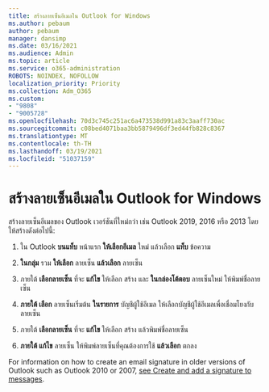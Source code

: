 ```yaml
---
title: สร้างลายเซ็นอีเมลใน Outlook for Windows
ms.author: pebaum
author: pebaum
manager: dansimp
ms.date: 03/16/2021
ms.audience: Admin
ms.topic: article
ms.service: o365-administration
ROBOTS: NOINDEX, NOFOLLOW
localization_priority: Priority
ms.collection: Adm_O365
ms.custom:
- "9808"
- "9005728"
ms.openlocfilehash: 70d3c745c251ac6a473538d991a83c3aaff730ac
ms.sourcegitcommit: c08bed4071baa3bb5879496df3ed44fb828c8367
ms.translationtype: MT
ms.contentlocale: th-TH
ms.lasthandoff: 03/19/2021
ms.locfileid: "51037159"
---
```

# <a name="create-an-email-signature-in-outlook-for-windows"></a>สร้างลายเซ็นอีเมลใน Outlook for Windows

สร้างลายเซ็นอีเมลของ Outlook เวอร์ชันที่ใหม่กว่า เช่น Outlook 2019, 2016 หรือ 2013 โดยให้สร้างดังต่อไปนี้:

1. ใน Outlook **บนแท็บ** หน้าแรก **ให้เลือกอีเมล** ใหม่ แล้วเลือก **แท็บ** ข้อความ

1. **ในกลุ่ม** รวม **ให้เลือก** ลายเซ็น **แล้วเลือก** ลายเซ็น

1. ภายใต้ **เลือกลายเซ็น** ที่จะ **แก้ไข** ให้เลือก สร้าง และ **ในกล่องโต้ตอบ** ลายเซ็นใหม่ ให้พิมพ์ชื่อลายเซ็น

1. **ภายใต้ เลือก** ลายเซ็นเริ่มต้น **ในรายการ** บัญชีผู้ใช้อีเมล ให้เลือกบัญชีผู้ใช้อีเมลเพื่อเชื่อมโยงกับลายเซ็น

1. ภายใต้ **เลือกลายเซ็น** ที่จะ **แก้ไข** ให้เลือก สร้าง แล้วพิมพ์ชื่อลายเซ็น

1. **ภายใต้ แก้ไข** ลายเซ็น ให้พิมพ์ลายเซ็นที่คุณต้องการใช้ **แล้วเลือก** ตกลง

For information on how to create an email signature in older versions of Outlook such as Outlook 2010 or 2007, [see Create and add a signature to messages](https://support.microsoft.com/office/8ee5d4f4-68fd-464a-a1c1-0e1c80bb27f2#ID0EAADAAA=Office_2007_-_2010).

